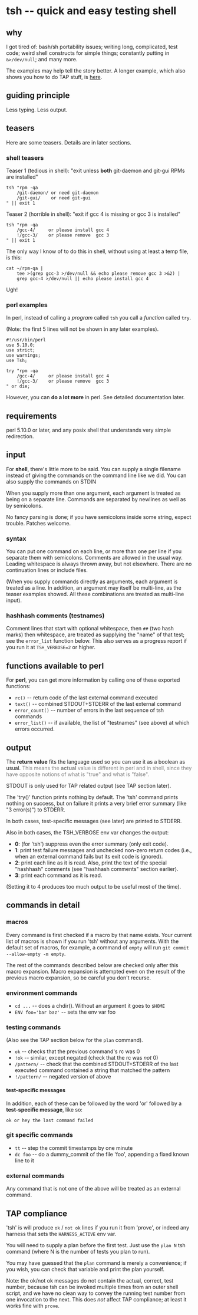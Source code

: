 # tsh -- quick and easy testing shell

## why

I got tired of: bash/sh portability issues; writing long, complicated, test
code; weird shell constructs for simple things; constantly putting in
`&>/dev/null`; and many more.

The examples may help tell the story better.  A longer example, which also
shows you how to do TAP stuff, is [here][gpt01].

[gpt01]: https://github.com/sitaramc/gitpod/blob/master/t/t01

## guiding principle

Less typing.  Less output.

## teasers

Here are some teasers.  Details are in later sections.

### shell teasers

Teaser 1 (tedious in shell): "exit unless **both** git-daemon and git-gui RPMs
are installed"

    tsh "rpm -qa
        /git-daemon/ or need git-daemon
        /git-gui/    or need git-gui
    " || exit 1

Teaser 2 (horrible in shell): "exit if gcc 4 is missing or gcc 3 is installed"

    tsh "rpm -qa
        /gcc-4/     or please install gcc 4
        !/gcc-3/    or please remove  gcc 3
    " || exit 1

The only way I know of to do this in shell, without using at least a temp
file, is this:

    cat ~/rpm-qa |
        tee >(grep gcc-3 >/dev/null && echo please remove gcc 3 >&2) |
        grep gcc-4 >/dev/null || echo please install gcc 4

Ugh!

### perl examples

In perl, instead of calling a *program* called `tsh` you call a *function*
called `try`.

(Note: the first 5 lines will not be shown in any later examples).

    #!/usr/bin/perl
    use 5.10.0;
    use strict;
    use warnings;
    use Tsh;

    try "rpm -qa
        /gcc-4/     or please install gcc 4
        !/gcc-3/    or please remove  gcc 3
    " or die;

However, you can **do a lot more** in perl.  See detailed documentation later.

## requirements

perl 5.10.0 or later, and any posix shell that understands very simple
redirection.

## input

For **shell**, there's little more to be said.  You can supply a single
filename instead of giving the commands on the command line like we did.  You
can also supply the commands on STDIN

When you supply more than one argument, each argument is treated as being on a
separate line.  Commands are separated by newlines as well as by semicolons.

No fancy parsing is done; if you have semicolons inside some string, expect
trouble.  Patches welcome.

### syntax

You can put one command on each line, or more than one per line if you
separate them with semicolons.  Comments are allowed in the usual way.
Leading whitespace is always thrown away, but not elsewhere.  There are no
continuation lines or include files.

(When you supply commands directly as arguments, each argument is treated as a
line.  In addition, an argument may itself be multi-line, as the teaser
examples showed.  All these combinations are treated as multi-line input).

### hashhash comments (testnames)

Comment lines that start with optional whitespace, then `##` (two hash marks)
then whitespace, are treated as supplying the "name" of that test; see
the `error_list` function below.  This also serves as a progress report if you
run it at `TSH_VERBOSE=2` or higher.

## functions available to perl

For **perl**, you can get more information by calling one of these exported
functions:

  * `rc()` -- return code of the last external command executed
  * `text()` -- combined STDOUT+STDERR of the last external command
  * `error_count()` -- number of errors in the last sequence of tsh commands
  * `error_list()` -- if available, the list of "testnames" (see above) at
    which errors occurred.

## output

The **return value** fits the language used so you can use it as a boolean as
usual.  <font color="gray">This means the **actual** value is different in
perl and in shell, since they have opposite notions of what is "true" and what
is "false".</font>

STDOUT is only used for TAP related output (see TAP section later).

The 'try()' function prints nothing by default.  The 'tsh' command prints
nothing on success, but on failure it prints a very brief error summary (like
"3 error(s)") to STDERR.

In both cases, test-specific messages (see later) are printed to STDERR.

Also in both cases, the TSH_VERBOSE env var changes the output:

  * **0**: (for 'tsh') suppress even the error summary (only exit code).
  * **1**: print test failure messages and unchecked non-zero return codes
    (i.e., when an external command fails but its exit code is ignored).
  * **2**: print each line as it is read.  Also, print the text of the special
    "hashhash" comments (see "hashhash comments" section earlier).
  * **3**: print each command as it is read.

(Setting it to 4 produces too much output to be useful most of the time).

## commands in detail

### macros

Every command is first checked if a macro by that name exists.  Your current
list of macros is shown if you run 'tsh' without any arguments.  With the
default set of macros, for example, a command of `empty` will run `git commit
--allow-empty -m empty`.

The rest of the commands described below are checked only after this macro
expansion.  Macro expansion is attempted even on the result of the previous
macro expansion, so be careful you don't recurse.

### environment commands

  * `cd ...` -- does a chdir().  Without an argument it goes to `$HOME`
  * `ENV foo='bar baz'` -- sets the env var foo

### testing commands

(Also see the TAP section below for the `plan` command).

  * `ok` -- checks that the previous command's rc was 0
  * `!ok` -- similar, except negated (check that the rc was *not* 0)
  * `/pattern/` -- check that the combined STDOUT+STDERR of the last executed
    command contained a string that matched the pattern
  * `!/pattern/` -- negated version of above

#### test-specific messages

In addition, each of these can be followed by the word 'or' followed by a
**test-specific message**, like so:

    ok or hey the last command failed

### git specific commands

  * `tt` -- step the commit timestamps by one minute
  * `dc foo` -- do a dummy_commit of the file 'foo', appending a fixed known
    line to it

### external commands

Any command that is not one of the above will be treated as an external
command.

## TAP compliance

'tsh' is will produce `ok` / `not ok` lines if you run it from 'prove', or
indeed any harness that sets the `HARNESS_ACTIVE` env var.

You will need to supply a plan before the first test.  Just use the `plan N`
tsh command (where N is the number of tests you plan to run).

You may have guessed that the `plan` command is merely a convenience; if you
wish, you can check that variable and print the plan yourself.

Note: the ok/not ok messages do not contain the actual, correct, test number,
because tsh can be invoked multiple times from an outer shell script, and we
have no clean way to convey the running test number from one invocation to the
next.  This does *not* affect TAP compliance; at least it works fine with
`prove`.

